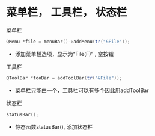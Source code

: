 
# 菜单栏， 工具栏， 状态栏

菜单栏

```c++
QMenu *file = menuBar()->addMenu(tr("&File"));                            
```

- 添加菜单栏选项，显示为“File(F)” , 空按钮

工具栏

```c++
QToolBar *tooBar = addToolBar(tr("&File"));
```

- 菜单栏只能由一个，工具栏可以有多个因此用addToolBar

状态栏

```c++
statusBar();
```

- 静态函数statusBar(), 添加状态栏

